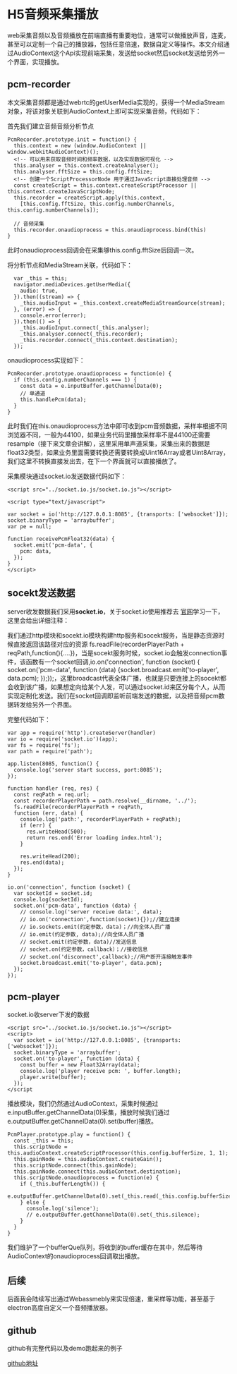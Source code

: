<!--
 * @Author: xiuquanxu
 * @Company: kaochong
 * @Date: 2020-04-07 22:30:19
 * @LastEditors: xiuquanxu
 * @LastEditTime: 2020-04-07 23:28:10
 -->
#   H5音频采集播放 

web采集音频以及音频播放在前端直播有重要地位，通常可以做播放声音，连麦，甚至可以定制一个自己的播放器，包括任意倍速，数据自定义等操作。本文介绍通过AudioContext这个Api实现前端采集，发送给socket然后socket发送给另外一个界面，实现播放。  

##  pcm-recorder  

本文采集音频都是通过webrtc的getUserMedia实现的，获得一个MediaStream对象，将该对象关联到AudioContext上即可实现采集音频，代码如下：  

首先我们建立音频音频分析节点
```
PcmRecorder.prototype.init = function() {
  this.context = new (window.AudioContext || window.webkitAudioContext)();
  <!-- 可以用来获取音频时间和频率数据，以及实现数据可视化 -->
  this.analyser = this.context.createAnalyser();
  this.analyser.fftSize = this.config.fftSize;
  <!-- 创建一个ScriptProcessorNode 用于通过JavaScript直接处理音频 -->
  const createScript = this.context.createScriptProcessor || this.context.createJavaScriptNode;
  this.recorder = createScript.apply(this.context,
    [this.config.fftSize, this.config.numberChannels, this.config.numberChannels]);

  // 音频采集
  this.recorder.onaudioprocess = this.onaudioprocess.bind(this)
}
```  

此时onaudioprocess回调会在采集够this.config.fftSize后回调一次。  

将分析节点和MediaStream关联，代码如下：  

```
  var _this = this;
  navigator.mediaDevices.getUserMedia({
    audio: true,
  }).then((stream) => {
    _this.audioInput = _this.context.createMediaStreamSource(stream);
  }, (error) => {
    console.error(error);
  }).then(() => {
    _this.audioInput.connect(_this.analyser);
    _this.analyser.connect(_this.recorder);
    _this.recorder.connect(_this.context.destination);
  });
```

onaudioprocess实现如下：  

```
PcmRecorder.prototype.onaudioprocess = function(e) {
  if (this.config.numberChannels === 1) {
    const data = e.inputBuffer.getChannelData(0);
    // 单通道
    this.handlePcm(data);
  }
}
```

此时我们在this.onaudioprocess方法中即可收到pcm音频数据，采样率根据不同浏览器不同，一般为44100，如果业务代码里播放采样率不是44100还需要resample（接下来文章会讲解），这里采用单声道采集，采集出来的数据是float32类型，如果业务里面需要转换还需要转换成Uint16Array或者Uint8Array，我们这里不转换直接发出去，在下一个界面就可以直接播放了。  

采集模块通过socket.io发送数据代码如下：  

```
<script src="../socket.io.js/socket.io.js"></script>

<script type="text/javascript">

var socket = io('http://127.0.0.1:8085', {transports: ['websocket']});
socket.binaryType = 'arraybuffer';
var pe = null;

function receivePcmFloat32(data) {
  socket.emit('pcm-data', {
    pcm: data,
  });
}
</script>
```

## socekt发送数据  

server收发数据我们采用**socket.io**，关于socket.io使用推荐去 
<a  href="https://socket.io/">官网</a>学习一下，这里会给出详细注释：  

我们通过http模块和socekt.io模块构建http服务和socekt服务，当是静态资源时候直接返回该路径对应的资源
fs.readFile(recorderPlayerPath + reqPath,function(){....})，当是socekt服务时候，socket.io会触发connection事件，该函数有一个socket回调,io.on('connection', function (socket) {
socket.on('pcm-data', function (data) {socket.broadcast.emit('to-player', data.pcm);
});});，这里broadcast代表全体广播，也就是只要连接上的socekt都会收到该广播，如果想定向给某个人发，可以通过socket.id来区分每个人，从而实现定制化发送。我们在socket回调即监听前端发送的数据，以及把音频pcm数据转发给另外一个界面。  

完整代码如下：

```
var app = require('http').createServer(handler)
var io = require('socket.io')(app);
var fs = require('fs');
var path = require('path');

app.listen(8085, function() {
  console.log('server start success, port:8085');
});

function handler (req, res) {
  const reqPath = req.url;
  const recorderPlayerPath = path.resolve(__dirname, '../');
  fs.readFile(recorderPlayerPath + reqPath,
  function (err, data) {
    console.log('path:', recorderPlayerPath + reqPath);
    if (err) {
      res.writeHead(500);
      return res.end('Error loading index.html');
    }

    res.writeHead(200);
    res.end(data);
  });
}

io.on('connection', function (socket) {
  var socketId = socket.id;
  console.log(socketId);
  socket.on('pcm-data', function (data) {
    // console.log('server receive data:', data);
    // io.on('connection',function(socket){});//建立连接
    // io.sockets.emit(约定参数，data)；//向全体人员广播
    // io.emit(约定参数, data);//向全体人员广播
    // socket.emit(约定参数，data)//发送信息
    // socket.on(约定参数，callback）；//接收信息
    // socket.on('disconnect',callback);//用户断开连接触发事件
    socket.broadcast.emit('to-player', data.pcm);
  });
});
```  

## pcm-player  

socket.io收server下发的数据  

```
<script src="../socket.io.js/socket.io.js"></script>
<script>
  var socket = io('http://127.0.0.1:8085', {transports: ['websocket']});
  socket.binaryType = 'arraybuffer';
  socket.on('to-player', function (data) {
    const buffer = new Float32Array(data);
    console.log('player receive pcm: ', buffer.length);
    player.write(buffer);
  });
</script
```

播放模块，我们仍然通过AudioContext，采集时候通过e.inputBuffer.getChannelData(0)采集，播放时候我们通过e.outputBuffer.getChannelData(0).set(buffer)播放。  

```
PcmPlayer.prototype.play = function() {
  const _this = this;
  this.scriptNode = this.audioContext.createScriptProcessor(this.config.bufferSize, 1, 1);
  this.gainNode = this.audioContext.createGain();
  this.scriptNode.connect(this.gainNode);
  this.gainNode.connect(this.audioContext.destination);
  this.scriptNode.onaudioprocess = function(e) {
    if (_this.bufferLength()) {
      e.outputBuffer.getChannelData(0).set(_this.read(_this.config.bufferSize));
    } else {
      console.log('silence');
      // e.outputBuffer.getChannelData(0).set(_this.silence);
    } 
  }
}
```

我们维护了一个bufferQue队列，将收到的buffer缓存在其中，然后等待AudioContext的onaudioprocess回调取出播放。  

## 后续  

后面我会陆续写出通过Webassmebly来实现倍速，重采样等功能，甚至基于electron高度自定义一个音频播放器。  


## github  

github有完整代码以及demo跑起来的例子  

<a href="https://github.com/this-spring/pcm-recorder-player">github地址</a>